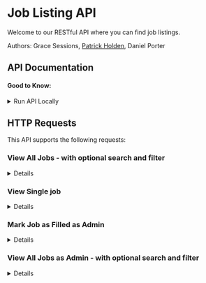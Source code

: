 # Job Listing API

Welcome to our RESTful API where you can find job listings. 

Authors: Grace Sessions, <a href="https://github.com/patrick-holden/" target=_blank>Patrick Holden</a>, Daniel Porter

## API Documentation

#### Good to Know:

<details>  
<summary>Run API Locally</summary>  
<h3>Local Setup</h3>
<p>
Clone this repo:

```bash
git clone git@github.com:iO-Academy/2022-mar-jobsapi.git
```

Install packages by typing ``npm i`` in the terminal

Once cloned, first install the database stored in ``/jobsdb.sql``. Create a database named `jobsdb`, then open the SQL file in your MySQL GUI.

*You will need to amend the database`user` and `password` to match that of your MySQL DB in the `dbService.js` file*

After installing the database, install the vendor code by running the following globally in your command line:

```javascript
npm install nodemon -g
```
OR you may need to use
```javascript
sudo npm install nodemon -g
```
To run the application locally, ``cd`` into the project root then:

```javascript
nodemon app.js
```

**Do not close this terminal tab, it is a running process.**

The API will now be accessible at ``http://localhost:3000/``.

That is it, now you can view .

### Instructions

#### Testing

Run the Jest test from the root of the App

```bash
npm run test	
```
</p>

</details>

## HTTP Requests

This API supports the following requests: 

### View All Jobs - with optional search and filter
<details>
  
**URL:**
  
`/jobs`
  
**Method:**
  
 `GET` <br />
  
**URL Params** <br />
  * **Required:**
    * No required URL Params, this URL will return all jobs if none are passed. 

  * **Optional URL Params:**
    * `search=[alphanumeric]` - matches the search input to jobs by `job_title` and `company`. 
    * `type=[alphabetical]` - filter jobs by job type using available values: `Part time`, `Full time` and `Contract`. 
    * `command=[alphabetical]` and `salary=[integer]` - filter jobs by salary using available commands:  `above` and `below`.
    * `skill=[integer]` - filter jobs by ID of a skill. 
	
    -- Note: all filters return jobs related to the search input when used. 
	
**Example URL:**
  
`/jobs?search=junior&type=Part time&command=above&salary=130000&skill=5`
  
* **Success Response**
  * **Code:** 200 <br />
  * **Response:** <br />

```json
{
    "statusCode": 200,
    "message": "success",
    "success": true,
    "result": [
        {
            "id": 51,
            "job_title": "Junior software developer",
            "company": "Kazio",
            "logo": "https://dummyimage.com/250/e330d1/89e632&text=Logo",
            "salary": 144181,
            "type": "Part time",
            "skill": [
                "Ruby"
            ]
        },
        {
            "id": 116,
            "job_title": "Junior software developer",
            "company": "Thoughtworks",
            "logo": "https://dummyimage.com/250/e330d1/000000&text=Logo",
            "salary": 134024,
            "type": "Part time",
            "skill": [
                "Ruby"
            ]
        }
    ]
}
  
```
  
* **Error Response**
  * **Code:** 200 <br />
  * **Response:** <br />


```json
{
	"statusCode": 200,
	"message": "No jobs found",
	"success": true,
	"result": []
}
```
  
</details>

### View Single job 
<details>

**URL:**	

`/jobs/:jobId`

**Method:**

`GET`
**URL Params** <br />
  * **Required:**
    * No required URL Params, this URL will return all jobs if none are passed. 

  * **Optional URL Params:**
    * `/:jobId` 

**Example URL:**

`/jobs/4`
	
* **Success Response**
  * **Code:** 200 <br />
  * **Response:** <br />
  
```json
{
    "statusCode": 200,
    "message": "success",
    "success": true,
    "result": [
        {
            "id": 4,
            "job_title": "Junior software developer",
            "company": "Kanoodle",
            "logo": "https://dummyimage.com/250/e330d1/89e632&text=Logo",
            "job_description": "Praesent blandit. Nam nulla. Integer pede justo, lacinia eget, tincidunt eget, tempus vel, pede.\n\nMorbi porttitor lorem id ligula. Suspendisse ornare consequat lectus. In est risus, auctor sed, tristique in, tempus sit amet, sem.\n\nFusce consequat. Nulla nisl. Nunc nisl.\n\nDuis bibendum, felis sed interdum venenatis, turpis enim blandit mi, in porttitor pede justo eu massa. Donec dapibus. Duis at velit eu est congue elementum.\n\nIn hac habitasse platea dictumst. Morbi vestibulum, velit id pretium iaculis, diam erat fermentum justo, nec condimentum neque sapien placerat ante. Nulla justo.",
            "salary": 137498,
            "posted": "2021-01-23T00:00:00.000Z",
            "type": "Full time",
            "skill": [
                "PHP",
                "Ruby",
                "Bash",
                "TypeScript"
            ]
        }
    ]
}
```
  
* **Error Response**
  * **Code:** 200 <br />
  * **Response:** <br />


```json
{
	"statusCode": 200,
	"message": "No job found",
	"success": true,
	"result": []
}
```
</details>

### Mark Job as Filled as Admin
<details>
  
**URL:**
  
`/admin/jobs/filljob/:jobId`
  
**Method:**
  
 `POST` <br />
  
**URL Params** <br />
  * **Required:**
    * `:jobId`

  * **Optional URL Params:**
    * No optional parameters.
	
**Example URL:**
  
`/admin/jobs/filljob/5`
  
* **Success Response**
  * **Code:** 200 <br />
  * **Response:** <br />

```json
{
    "statusCode": 200,
    "message": "success",
    "success": true,
    "result": []
}
  
```
  
* **Error Response**
  * **Code:** 200 <br />
  * **Response:** <br />


```json
{
    "statusCode": 200,
    "message": "unsuccessful",
    "success": true,
    "result": []
}
```
  
	
Then searching the filled job returns:
	
```json
{
    "statusCode": 200,
    "message": "No job found",
    "success": true,
    "result": []
}
```
</details>

	
### View All Jobs as Admin - with optional search and filter
<details>
  
**URL:**
  
`/admin/jobs`
  
**Method:**
  
 `GET` <br />
  
**URL Params** <br />
  * **Required:**
    * No required URL Params, this URL will return all jobs if none are passed. 

  * **Optional URL Params:**
    * `search=[alphanumeric]` - matches the search input to jobs by `job_title` and `company`. 
    * `type=[alphabetical]` - filter jobs by job type using available values: `Part time`, `Full time` and `Contract`. 
    * `command=[alphabetical]` and `salary=[integer]` - filter jobs by salary using available commands:  `above` and `below`.
    * `skill=[integer]` - filter jobs by ID of a skill. 
	
    -- Note: all filters return jobs related to the search input when used. 
	
This route 
 - returns all jobs, including those filled
 - splits filled and unfilled jobs into separate arrays within an object 
 - provides a count of filled and unfilled jobs 
	
**Example URL:**
  
`/admin/jobs?search=junior&type=Contract&command=above&salary=120000&skill=10`
  
* **Success Response**
  * **Code:** 200 <br />
  * **Response:** <br />

```json
{
    "statusCode": 200,
    "message": "Success",
    "success": true,
    "result": {
        "filled job count": 1,
        "filled jobs": [
            {
                "id": 5,
                "job_title": "Junior software developer",
                "company": "Photolist",
                "logo": "https://dummyimage.com/250/ffffff/e330d1&text=Logo",
                "salary": 120619,
                "type": "Contract",
                "skill": [
                    "HTML/CSS"
                ]
            }
        ],
        "unfilled job count": 1,
        "unfilled jobs": [
            {
                "id": 473,
                "job_title": "Junior software engineer",
                "company": "Jabbersphere",
                "logo": "https://dummyimage.com/250/ffffff/d91c4e&text=Logo",
                "salary": 127356,
                "type": "Contract",
                "skill": [
                    "HTML/CSS"
                ]
            }
        ]
    }
}
  
```
  
* **Error Response**
  * **Code:** 200 <br />
  * **Response:** <br />


```json
{
    "statusCode": 200,
    "message": "No jobs found",
    "success": true,
    "result": {
        "filled job count": 0,
        "filled jobs": [],
        "unfilled job count": 0,
        "unfilled jobs": []
    }
}
```
  
</details>





